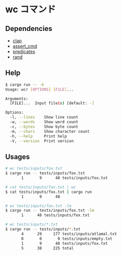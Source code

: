 # wc コマンド

## Dependencies

- [clap](https://github.com/clap-rs/clap) 
- [assert_cmd](https://github.com/assert-rs/assert_cmd)
- [predicates](https://github.com/assert-rs/predicates-rs)
- [rand](https://github.com/rust-random/rand)

## Help

```bash
$ cargo run -- -h
Usage: wcr [OPTIONS] [FILE]...

Arguments:
  [FILE]...  Input file(s) [default: -]

Options:
  -l, --lines    Show line count
  -w, --words    Show word count
  -c, --bytes    Show byte count
  -m, --chars    Show character count
  -h, --help     Print help
  -V, --version  Print version
```

## Usages

```bash
# wc tests/inputs/fox.txt
$ cargo run -- tests/inputs/fox.txt
       1       9      48 tests/inputs/fox.txt

# cat tests/inputs/fox.txt | wc
$ cat tests/inputs/fox.txt | cargo run
       1       9      48

# wc tests/inputs/fox.txt -lm
$ cargo run -- tests/inputs/fox.txt -lm
       1      48 tests/inputs/fox.txt

# wc tests/inputs/*.txt
$ cargo run -- tests/inputs/*.txt
       4      29     177 tests/inputs/atlamal.txt
       0       0       0 tests/inputs/empty.txt
       1       9      48 tests/inputs/fox.txt
       5      38     225 total
```